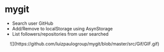 # mygit

- Search user GitHub
- Add/Remove to localStorage using AsynStorage
- List followers/repositories from user searched

<p align="center">
![](https://github.com/luizpaulogroup/mygit/blob/master/src/Gif/GIF.gif)
</p>
